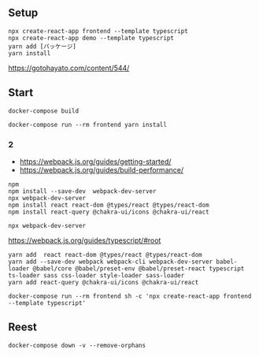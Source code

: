 ## Setup
```
npx create-react-app frontend --template typescript
npx create-react-app demo --template typescript
yarn add [パッケージ]
yarn install
```
https://gotohayato.com/content/544/

## Start
```
docker-compose build
```

```
docker-compose run --rm frontend yarn install
```

### 2
- https://webpack.js.org/guides/getting-started/
- https://webpack.js.org/guides/build-performance/
```
npm
npm install --save-dev  webpack-dev-server
npx webpack-dev-server
npm install react react-dom @types/react @types/react-dom
npm install react-query @chakra-ui/icons @chakra-ui/react
```

```
npx webpack-dev-server
```


https://webpack.js.org/guides/typescript/#root
```
yarn add  react react-dom @types/react @types/react-dom
yarn add --save-dev webpack webpack-cli webpack-dev-server babel-loader @babel/core @babel/preset-env @babel/preset-react typescript ts-loader sass css-loader style-loader sass-loader
yarn add react-query @chakra-ui/icons @chakra-ui/react
```

```
docker-compose run --rm frontend sh -c 'npx create-react-app frontend --template typescript'
```

## Reest
```
docker-compose down -v --remove-orphans
```
